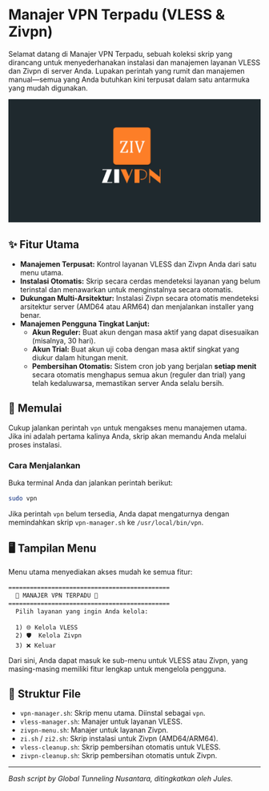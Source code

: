 # Manajer VPN Terpadu (VLESS & Zivpn)

Selamat datang di Manajer VPN Terpadu, sebuah koleksi skrip yang dirancang untuk menyederhanakan instalasi dan manajemen layanan VLESS dan Zivpn di server Anda. Lupakan perintah yang rumit dan manajemen manual—semua yang Anda butuhkan kini terpusat dalam satu antarmuka yang mudah digunakan.

![](https://github.com/powermx/dl/blob/master/zivpn.png)

## ✨ Fitur Utama

- **Manajemen Terpusat:** Kontrol layanan VLESS dan Zivpn Anda dari satu menu utama.
- **Instalasi Otomatis:** Skrip secara cerdas mendeteksi layanan yang belum terinstal dan menawarkan untuk menginstalnya secara otomatis.
- **Dukungan Multi-Arsitektur:** Instalasi Zivpn secara otomatis mendeteksi arsitektur server (AMD64 atau ARM64) dan menjalankan installer yang benar.
- **Manajemen Pengguna Tingkat Lanjut:**
  - **Akun Reguler:** Buat akun dengan masa aktif yang dapat disesuaikan (misalnya, 30 hari).
  - **Akun Trial:** Buat akun uji coba dengan masa aktif singkat yang diukur dalam hitungan menit.
  - **Pembersihan Otomatis:** Sistem cron job yang berjalan **setiap menit** secara otomatis menghapus semua akun (reguler dan trial) yang telah kedaluwarsa, memastikan server Anda selalu bersih.

## 🚀 Memulai

Cukup jalankan perintah `vpn` untuk mengakses menu manajemen utama. Jika ini adalah pertama kalinya Anda, skrip akan memandu Anda melalui proses instalasi.

### Cara Menjalankan

Buka terminal Anda dan jalankan perintah berikut:

```bash
sudo vpn
```

Jika perintah `vpn` belum tersedia, Anda dapat mengaturnya dengan memindahkan skrip `vpn-manager.sh` ke `/usr/local/bin/vpn`.

## 🖥️ Tampilan Menu

Menu utama menyediakan akses mudah ke semua fitur:

```
=============================================
  🚀 MANAJER VPN TERPADU 🚀
=============================================
  Pilih layanan yang ingin Anda kelola:

  1) 🌐 Kelola VLESS
  2) 🛡️  Kelola Zivpn
  3) ❌ Keluar
```

Dari sini, Anda dapat masuk ke sub-menu untuk VLESS atau Zivpn, yang masing-masing memiliki fitur lengkap untuk mengelola pengguna.

## 📁 Struktur File

- `vpn-manager.sh`: Skrip menu utama. Diinstal sebagai `vpn`.
- `vless-manager.sh`: Manajer untuk layanan VLESS.
- `zivpn-menu.sh`: Manajer untuk layanan Zivpn.
- `zi.sh` / `zi2.sh`: Skrip instalasi untuk Zivpn (AMD64/ARM64).
- `vless-cleanup.sh`: Skrip pembersihan otomatis untuk VLESS.
- `zivpn-cleanup.sh`: Skrip pembersihan otomatis untuk Zivpn.

---
*Bash script by Global Tunneling Nusantara, ditingkatkan oleh Jules.*
